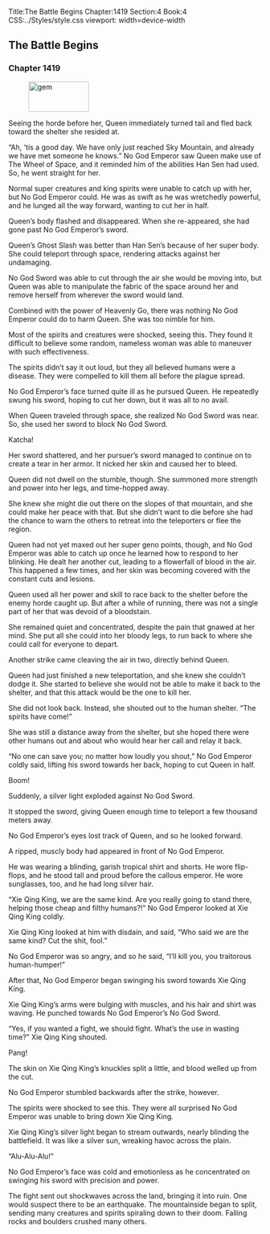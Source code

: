 Title:The Battle Begins 
Chapter:1419 
Section:4 
Book:4 
CSS:../Styles/style.css 
viewport: width=device-width
  
## The Battle Begins
### Chapter 1419 
<figure>
	<img src="../Images/gem.gif" alt="gem" id="gem" width="120" height="60" />
</figure>
  

  
  Seeing the horde before her, Queen immediately turned tail and fled back toward the shelter she resided at.

“Ah, ’tis a good day. We have only just reached Sky Mountain, and already we have met someone he knows.” No God Emperor saw Queen make use of The Wheel of Space, and it reminded him of the abilities Han Sen had used. So, he went straight for her.

Normal super creatures and king spirits were unable to catch up with her, but No God Emperor could. He was as swift as he was wretchedly powerful, and he lunged all the way forward, wanting to cut her in half.

Queen’s body flashed and disappeared. When she re-appeared, she had gone past No God Emperor’s sword.

Queen’s Ghost Slash was better than Han Sen’s because of her super body. She could teleport through space, rendering attacks against her undamaging.

No God Sword was able to cut through the air she would be moving into, but Queen was able to manipulate the fabric of the space around her and remove herself from wherever the sword would land.

Combined with the power of Heavenly Go, there was nothing No God Emperor could do to harm Queen. She was too nimble for him.

Most of the spirits and creatures were shocked, seeing this. They found it difficult to believe some random, nameless woman was able to maneuver with such effectiveness.

The spirits didn’t say it out loud, but they all believed humans were a disease. They were compelled to kill them all before the plague spread.

No God Emperor’s face turned quite ill as he pursued Queen. He repeatedly swung his sword, hoping to cut her down, but it was all to no avail.

When Queen traveled through space, she realized No God Sword was near. So, she used her sword to block No God Sword.

Katcha!

Her sword shattered, and her pursuer’s sword managed to continue on to create a tear in her armor. It nicked her skin and caused her to bleed.

Queen did not dwell on the stumble, though. She summoned more strength and power into her legs, and time-hopped away.

She knew she might die out there on the slopes of that mountain, and she could make her peace with that. But she didn’t want to die before she had the chance to warn the others to retreat into the teleporters or flee the region.

Queen had not yet maxed out her super geno points, though, and No God Emperor was able to catch up once he learned how to respond to her blinking. He dealt her another cut, leading to a flowerfall of blood in the air. This happened a few times, and her skin was becoming covered with the constant cuts and lesions.

Queen used all her power and skill to race back to the shelter before the enemy horde caught up. But after a while of running, there was not a single part of her that was devoid of a bloodstain.

She remained quiet and concentrated, despite the pain that gnawed at her mind. She put all she could into her bloody legs, to run back to where she could call for everyone to depart.

Another strike came cleaving the air in two, directly behind Queen.

Queen had just finished a new teleportation, and she knew she couldn’t dodge it. She started to believe she would not be able to make it back to the shelter, and that this attack would be the one to kill her.

She did not look back. Instead, she shouted out to the human shelter. “The spirits have come!”

She was still a distance away from the shelter, but she hoped there were other humans out and about who would hear her call and relay it back.

“No one can save you; no matter how loudly you shout,” No God Emperor coldly said, lifting his sword towards her back, hoping to cut Queen in half.

Boom!

Suddenly, a silver light exploded against No God Sword.

It stopped the sword, giving Queen enough time to teleport a few thousand meters away.

No God Emperor’s eyes lost track of Queen, and so he looked forward.

A ripped, muscly body had appeared in front of No God Emperor.

He was wearing a blinding, garish tropical shirt and shorts. He wore flip-flops, and he stood tall and proud before the callous emperor. He wore sunglasses, too, and he had long silver hair.

“Xie Qing King, we are the same kind. Are you really going to stand there, helping those cheap and filthy humans?!” No God Emperor looked at Xie Qing King coldly.

Xie Qing King looked at him with disdain, and said, “Who said we are the same kind? Cut the shit, fool.”

No God Emperor was so angry, and so he said, “I’ll kill you, you traitorous human-humper!”

After that, No God Emperor began swinging his sword towards Xie Qing King.

Xie Qing King’s arms were bulging with muscles, and his hair and shirt was waving. He punched towards No God Emperor’s No God Sword.

“Yes, if you wanted a fight, we should fight. What’s the use in wasting time?” Xie Qing King shouted.

Pang!

The skin on Xie Qing King’s knuckles split a little, and blood welled up from the cut.

No God Emperor stumbled backwards after the strike, however.

The spirits were shocked to see this. They were all surprised No God Emperor was unable to bring down Xie Qing King.

Xie Qing King’s silver light began to stream outwards, nearly blinding the battlefield. It was like a silver sun, wreaking havoc across the plain.

“Alu-Alu-Alu!”

No God Emperor’s face was cold and emotionless as he concentrated on swinging his sword with precision and power.

The fight sent out shockwaves across the land, bringing it into ruin. One would suspect there to be an earthquake. The mountainside began to split, sending many creatures and spirits spiraling down to their doom. Falling rocks and boulders crushed many others.
